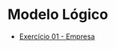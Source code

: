 <h1> Modelo Lógico </h1>
<ul>
  <li> <a href = "https://github.com/josec-junior/UEPB/tree/main/BancoDeDadosI_2022.2/Exercicios/ModeloL%C3%B3gico/Exerc%C3%ADcio01"> Exercício 01 - Empresa </a> </li>
</ul>
